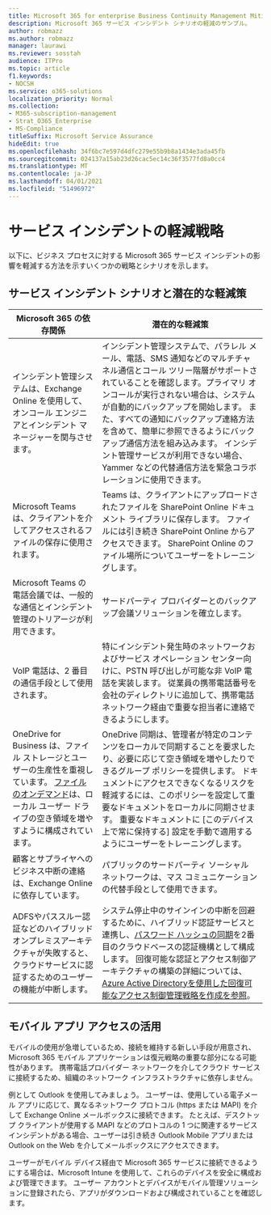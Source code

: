```yaml
---
title: Microsoft 365 for enterprise Business Continuity Management Mitigations
description: Microsoft 365 サービス インシデント シナリオの軽減のサンプル。
author: robmazz
ms.author: robmazz
manager: laurawi
ms.reviewer: sosstah
audience: ITPro
ms.topic: article
f1.keywords:
- NOCSH
ms.service: o365-solutions
localization_priority: Normal
ms.collection:
- M365-subscription-management
- Strat_O365_Enterprise
- MS-Compliance
titleSuffix: Microsoft Service Assurance
hideEdit: true
ms.openlocfilehash: 34f6bc7e597d4dfc279e55b9b8a1434e3ada45fb
ms.sourcegitcommit: 024137a15ab23d26cac5ec14c36f3577fd8a0cc4
ms.translationtype: MT
ms.contentlocale: ja-JP
ms.lasthandoff: 04/01/2021
ms.locfileid: "51496972"
---
```

# <a name="service-incident-mitigation-strategies"></a>サービス インシデントの軽減戦略

以下に、ビジネス プロセスに対する Microsoft 365 サービス インシデントの影響を軽減する方法を示すいくつかの戦略とシナリオを示します。

## <a name="service-incident-scenarios-and-potential-mitigations"></a>サービス インシデント シナリオと潜在的な軽減策

|Microsoft 365 の依存関係|潜在的な軽減策|
|---------|---------|
|インシデント管理システムは、Exchange Online を使用して、オンコール エンジニアとインシデント マネージャーを関与させます。|インシデント管理システムで、パラレル メール、電話、SMS 通知などのマルチチャネル通信とコール ツリー階層がサポートされていることを確認します。プライマリ オンコールが実行されない場合は、システムが自動的にバックアップを開始します。 また、すべての通知にバックアップ連絡方法を含めて、簡単に参照できるようにバックアップ通信方法を組み込みます。 インシデント管理サービスが利用できない場合、Yammer などの代替通信方法を緊急コラボレーションに使用できます。|
|Microsoft Teams は、クライアントを介してアクセスされるファイルの保存に使用されます。|Teams は、クライアントにアップロードされたファイルを SharePoint Online ドキュメント ライブラリに保存します。 ファイルには引き続き SharePoint Online からアクセスできます。 SharePoint Online のファイル場所についてユーザーをトレーニングします。|
|Microsoft Teams の電話会議では、一般的な通信とインシデント管理のトリアージが利用できます。|サードパーティ プロバイダーとのバックアップ会議ソリューションを確立します。|
|VoIP 電話は、2 番目の通信手段として使用されます。|特にインシデント発生時のネットワークおよびサービス オペレーション センター向けに、PSTN 呼び出しが可能な非 VoIP 電話を実装します。 従業員の携帯電話番号を会社のディレクトリに追加して、携帯電話ネットワーク経由で重要な担当者に連絡できるようにします。|
|OneDrive for Business は、ファイル ストレージとユーザーの生産性を重視しています。 [ファイルのオンデマンド](https://techcommunity.microsoft.com/t5/Microsoft-OneDrive-Blog/OneDrive-Files-On-Demand-For-The-Enterprise/ba-p/117234)は、ローカル ユーザー ドライブの空き領域を増やすように構成されています。|OneDrive 同期は、管理者が特定のコンテンツをローカルで同期することを要求したり、必要に応じて空き領域を増やしたりできるグループ ポリシーを提供します。 ドキュメントにアクセスできなくなるリスクを軽減するには、このポリシーを設定して重要なドキュメントをローカルに同期させます。 重要なドキュメントに [このデバイス上で常に保持する] 設定を手動で適用するようにユーザーをトレーニングします。|
|顧客とサプライヤへのビジネス中断の連絡は、Exchange Online に依存しています。|パブリックのサードパーティ ソーシャル ネットワークは、マス コミュニケーションの代替手段として使用できます。
|ADFSやパススルー認証などのハイブリッドオンプレミスアーキテクチャが失敗すると、クラウドサービスに認証するためのユーザーの機能が中断します。|システム停止中のサインインの中断を回避するために、ハイブリッド認証サービスと連携し、[パスワード ハッシュの同期](/azure/active-directory/authentication/concept-resilient-controls#deploy-password-hash-sync-even-if-you-are-federated-or-use-pass-through-authentication)を2番目のクラウドベースの認証機構として構成 します。 回復可能な認証とアクセス制御アーキテクチャの構築の詳細については、[Azure Active Directoryを使用した回復可能なアクセス制御管理戦略を作成を参照](/azure/active-directory/authentication/concept-resilient-controls)。|  

## <a name="leveraging-mobile-app-access"></a>モバイル アプリ アクセスの活用

モバイルの使用が急増しているため、接続を維持する新しい手段が用意され、Microsoft 365 モバイル アプリケーションは復元戦略の重要な部分になる可能性があります。 携帯電話プロバイダー ネットワークを介してクラウド サービスに接続するため、組織のネットワーク インフラストラクチャに依存しません。

例として Outlook を使用してみましょう。 ユーザーは、使用している電子メール アプリに応じて、異なるネットワーク プロトコル (https または MAPI) を介して Exchange Online メールボックスに接続できます。 たとえば、デスクトップ クライアントが使用する MAPI などのプロトコルの 1 つに関連するサービス インシデントがある場合、ユーザーは引き続き Outlook Mobile アプリまたは Outlook on the Web を介してメールボックスにアクセスできます。
  
ユーザーがモバイル デバイス経由で Microsoft 365 サービスに接続できるようにする場合は、Microsoft Intune を使用して、これらのデバイスを安全に構成および管理できます。 ユーザー アカウントとデバイスがモバイル管理ソリューションに登録されたら、アプリがダウンロードおよび構成されていることを確認します。
